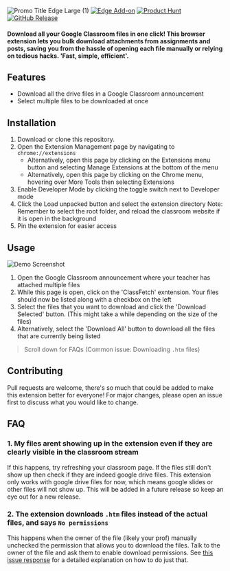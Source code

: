 ![Promo Title Edge Large (1)](https://github.com/user-attachments/assets/9ea407c4-3a69-4b30-b242-d5b58e0070b9)
[![Edge Add-on](https://img.shields.io/badge/Edge%20Add--on-ClassFetch-blue?logo=microsoftedge&logoColor=white&style=for-the-badge)](https://microsoftedge.microsoft.com/addons/detail/classfetch/ffmompjmgnnleondhldhdmekfcbjjnii) [![Product Hunt](https://img.shields.io/badge/Product%20Hunt-ClassFetch-ff3c00?logo=product-hunt&logoColor=white&style=for-the-badge)](https://www.producthunt.com/posts/classfetch) [![GitHub Release](https://img.shields.io/github/v/release/deeptejd/classfetch?style=for-the-badge)](https://github.com/deeptejd/classfetch/releases)



#### Download all your Google Classroom files in one click! This browser extension lets you bulk download attachments from assignments and posts, saving you from the hassle of opening each file manually or relying on tedious hacks. 'Fast, simple, efficient'.

## Features

- Download all the drive files in a Google Classroom announcement
- Select multiple files to be downloaded at once

## Installation

1. Download or clone this repository.
2. Open the Extension Management page by navigating to `chrome://extensions`
   - Alternatively, open this page by clicking on the Extensions menu button and selecting Manage Extensions at the bottom of the menu
   - Alternatively, open this page by clicking on the Chrome menu, hovering over More Tools then selecting Extensions
3. Enable Developer Mode by clicking the toggle switch next to Developer mode
4. Click the Load unpacked button and select the extension directory
   Note: Remember to select the root folder, and reload the classroom website if it is open in the background
5. Pin the extension for easier access

## Usage

![Demo Screenshot](https://github.com/user-attachments/assets/9e8112b9-e25f-41d3-bf19-54f754e2c616)

1. Open the Google Classroom announcement where your teacher has attached multiple files
2. While this page is open, click on the 'ClassFetch' exntension. Your files should now be listed along with a checkbox on the left
3. Select the files that you want to download and click the 'Download Selected' button. (This might take a while depending on the size of the files)
4. Alternatively, select the 'Download All' button to download all the files that are currently being listed
> Scroll down for FAQs (Common issue: Downloading ```.htm``` files)

## Contributing

Pull requests are welcome, there's so much that could be added to make this extension better for everyone! For major changes, please open an issue first to discuss what you would like to change.

## FAQ
### 1. My files arent showing up in the extension even if they are clearly visible in the classroom stream
If this happens, try refreshing your classroom page. If the files still don't show up then check if they are indeed google drive files. This extension only works with google drive files for now, which means google slides or other files will not show up. This will be added in a future release so keep an eye out for a new release.

### 2. The extension downloads ```.htm``` files instead of the actual files, and says ```No permissions```
This happens when the owner of the file (likely your prof) manually unchecked the permission that allows you to download the files. Talk to the owner of the file and ask them to enable download permissions. See [this issue response](https://github.com/DeeptejD/ClassFetch/issues/1#issuecomment-3014991188) for a detailed explanation on how to do just that.
